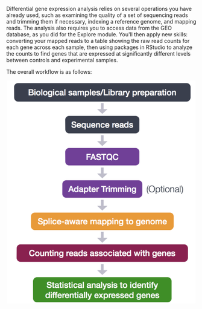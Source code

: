 Differential gene expression analysis relies on several operations you have already used, such as examining the quality of a set of sequencing reads and trimming them if necessary, indexing a reference genome, and mapping reads. The analysis also requires you to access data from the GEO database, as you did for the Explore module. You'll then apply new skills: converting your mapped reads to a table showing the raw read counts for each gene across each sample, then using packages in RStudio to analyze the counts to find genes that are expressed at significantly different levels between controls and experimental samples.

The overall workflow is as follows:

<img src="https://github.com/jamiehenzy/Genome_analysis_DGE/blob/assets/DGE_workflow.png" alt="DGE_workflow" width="500" style="display: block; margin: 0 auto" />
